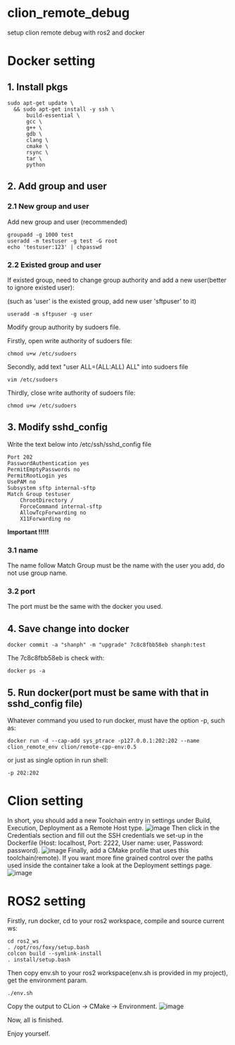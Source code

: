 # clion_remote_debug
setup clion remote debug with ros2 and docker

# Docker setting

## 1. Install pkgs

```shell
sudo apt-get update \
  && sudo apt-get install -y ssh \
      build-essential \
      gcc \
      g++ \
      gdb \
      clang \
      cmake \
      rsync \
      tar \
      python
```

## 2. Add group and user


### 2.1 New group and user
Add new group and user (recommended)
```shell
groupadd -g 1000 test
useradd -m testuser -g test -G root
echo 'testuser:123' | chpasswd
```

### 2.2 Existed group and user
If existed group, need to change group authority and add a new user(better to ignore existed user):

(such as 'user' is the existed group, add new user 'sftpuser' to it)

```shell
useradd -m sftpuser -g user
```

Modify group authority by sudoers file.

Firstly, open write authority of sudoers file:
```shell
chmod u+w /etc/sudoers
```

Secondly, add text "user    ALL=(ALL:ALL) ALL" into sudoers file
```shell
vim /etc/sudoers
```

Thirdly, close write authority of sudoers file:
```shell
chmod u+w /etc/sudoers
```

## 3. Modify sshd_config

Write the text below into /etc/ssh/sshd_config file

```text
Port 202
PasswordAuthentication yes
PermitEmptyPasswords no
PermitRootLogin yes
UsePAM no
Subsystem sftp internal-sftp
Match Group testuser
    ChrootDirectory /
    ForceCommand internal-sftp
    AllowTcpForwarding no
    X11Forwarding no
```

**Important !!!!!**

### 3.1 name
The name follow Match Group must be the name with the user you add, do not use group name.

### 3.2 port
The port must be the same with the docker you used.

## 4. Save change into docker

```shell
docker commit -a "shanph" -m "upgrade" 7c8c8fbb58eb shanph:test
```

The 7c8c8fbb58eb is check with:
```shell
docker ps -a
```

## 5. Run docker(port must be same with that in sshd_config file)

Whatever command you used to run docker, must have the option -p, such as:
```shell
docker run -d --cap-add sys_ptrace -p127.0.0.1:202:202 --name clion_remote_env clion/remote-cpp-env:0.5
```

or just as single option in run shell:
```shell
-p 202:202
```


# Clion setting

In short, you should add a new Toolchain entry in settings under Build, Execution, Deployment as a Remote Host type.
![image](https://github.com/shanpenghui/clion_remote_debug/blob/main/imgs/toolchains.png)
Then click in the Credentials section and fill out the SSH credentials we set-up in the Dockerfile (Host: localhost, Port: 2222, User name: user, Password: password).
![image](https://github.com/shanpenghui/clion_remote_debug/blob/main/imgs/ssh.png)
Finally, add a CMake profile that uses this toolchain(remote). If you want more fine grained control over the paths used inside the container take a look at the Deployment settings page.
![image](https://github.com/shanpenghui/clion_remote_debug/blob/main/imgs/cmake.png)

# ROS2 setting

Firstly, run docker, cd to your ros2 workspace, compile and source current ws:
```shell
cd ros2_ws
. /opt/ros/foxy/setup.bash
colcon build --symlink-install
. install/setup.bash
```

Then copy env.sh to your ros2 workspace(env.sh is provided in my project), get the environment param.
```shell
./env.sh
```

Copy the output to CLion -> CMake -> Environment.
![image](https://github.com/shanpenghui/clion_remote_debug/blob/main/imgs/environment.png)

Now, all is finished.


Enjoy yourself.

